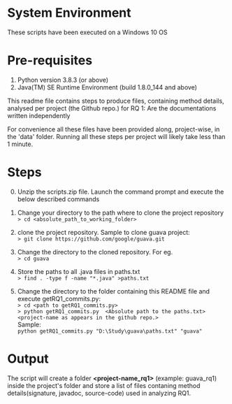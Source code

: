# System Environment        
These scripts have been executed on a Windows 10 OS       
       
# Pre-requisites   
1.  Python version 3.8.3 (or above)       
2.  Java(TM) SE Runtime Environment (build 1.8.0_144 and above)       
       
This readme file contains steps to produce files, containing method details, analysed per project (the Github repo.) for RQ 1: Are the documentations written independently       
       
For convenience all these files have been provided along, project-wise, in the 'data' folder. Running all these steps per project will likely take less than 1 minute.  
       
# Steps       
0.	Unzip the scripts.zip file. Launch the command prompt and execute the below described commands       
       
1.	Change your directory to the path where to clone the project repository       
`> cd <absolute_path_to_working_folder>`       
2.	clone the project repository. Sample to clone guava project:        
`> git clone https://github.com/google/guava.git`       
3.	Change the directory to the cloned repository. For eg.        
`> cd guava`       
4.	Store the paths to all .java files in paths.txt       
`> find . -type f -name "*.java" >paths.txt`       
5.	Change the directory to the folder containing this README file and execute getRQ1_commits.py:       
`> cd <path to getRQ1_commits.py>`       
`> python getRQ1_commits.py  <Absolute path to the paths.txt> <project-name as appears in the github repo.>`    
Sample:        
`python getRQ1_commits.py "D:\Study\guava\paths.txt" "guava"`       
       
# Output
The script will create a folder **<project-name_rq1>** (example: guava_rq1) inside the project's folder and store a list of files contaning method details(signature, javadoc, source-code) used in analyzing RQ1.
